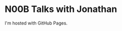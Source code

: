 <!DOCTYPE html>
<html>
<body>
<h1>N00B Talks with Jonathan</h1>
<p>I'm hosted with GitHub Pages.</p>
</body>
</html>